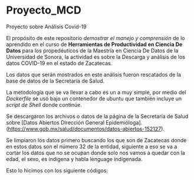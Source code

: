 # Proyecto_MCD
Proyecto sobre Análisis Covid-19

El propósito de este repositorio *demostrar el manejo y comprensión* de lo aprendido en el  curso de **Herramientas de Productividad en Ciencia De Datos** para los propedéuticos de la Maestría en Ciencia De Datos de la Universidad de Sonora, la actividad es sobre la Descarga y análisis de los datos COVID-19 en el estado de Zacatecas.

Los datos que serán mostrados en este análisis fueron rescatados de la base de datos de la Secretaría de Salud.

La metodología que se va llevar a cabo es un a muy simple, por medio del *Dockerfile* se usó bajo un contenedor de ubuntu que también incluye un *script de Shell* donde continúe.

Se descargaron los archivos o datos de la página de la Secretaría de Salud sobre [Datos Abiertos Dirección General Epidemióloga].(https://www.gob.mx/salud/documentos/datos-abiertos-152127).

Se limpiaron los datos primero buscando los que son de Zacatecas donde en estos datos son el número 32 de la entidad, siguiente a eso se va a cortar los datos que no se ocupan donde solo nos vamos a quedar con la edad, el sexo, es indigena y habla lenguage indigenada.

Esto lo hicimos con los siguiente códigos: 



